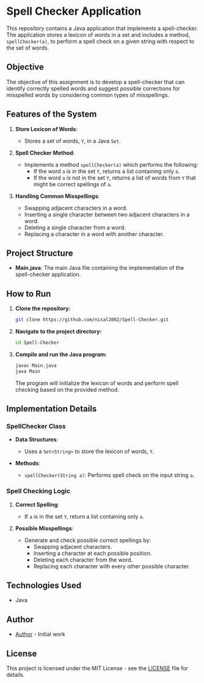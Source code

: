# Spell Checker Application

This repository contains a Java application that implements a spell-checker. The application stores a lexicon of words in a set and includes a method, `spellChecker(a)`, to perform a spell check on a given string with respect to the set of words.

## Objective

The objective of this assignment is to develop a spell-checker that can identify correctly spelled words and suggest possible corrections for misspelled words by considering common types of misspellings.

## Features of the System

1. **Store Lexicon of Words**:
    - Stores a set of words, `Y`, in a Java `Set`.

2. **Spell Checker Method**:
    - Implements a method `spellChecker(a)` which performs the following:
      - If the word `a` is in the set `Y`, returns a list containing only `a`.
      - If the word `a` is not in the set `Y`, returns a list of words from `Y` that might be correct spellings of `a`.

3. **Handling Common Misspellings**:
    - Swapping adjacent characters in a word.
    - Inserting a single character between two adjacent characters in a word.
    - Deleting a single character from a word.
    - Replacing a character in a word with another character.

## Project Structure

- **Main.java**: The main Java file containing the implementation of the spell-checker application.

## How to Run

1. **Clone the repository:**

   ```bash
   git clone https://github.com/nisal2002/Spell-Checker.git
   ```

2. **Navigate to the project directory:**

   ```bash
   cd Spell-Checker
   ```

3. **Compile and run the Java program:**

   ```bash
   javac Main.java
   java Main
   ```

   The program will initialize the lexicon of words and perform spell checking based on the provided method.

## Implementation Details

### SpellChecker Class

- **Data Structures**:
  - Uses a `Set<String>` to store the lexicon of words, `Y`.

- **Methods**:
  - `spellChecker(String a)`: Performs spell check on the input string `a`.

### Spell Checking Logic

1. **Correct Spelling**:
   - If `a` is in the set `Y`, return a list containing only `a`.

2. **Possible Misspellings**:
   - Generate and check possible correct spellings by:
     - Swapping adjacent characters.
     - Inserting a character at each possible position.
     - Deleting each character from the word.
     - Replacing each character with every other possible character.

## Technologies Used

- Java

## Author

- [Author](nisal2002) - Initial work

## License

This project is licensed under the MIT License - see the [LICENSE](LICENSE) file for details.
